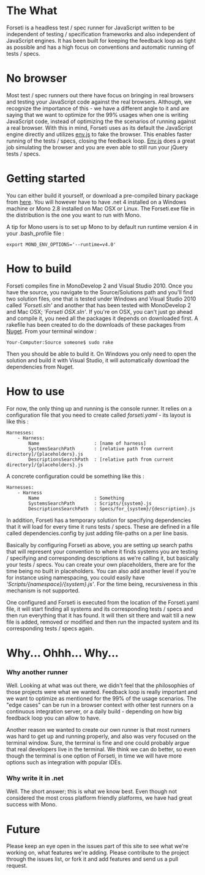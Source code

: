 # The What #
Forseti is a headless test / spec runner for JavaScript written to be independent of testing / specification frameworks and also independent of JavaScript engines. It has been built for keeping the feedback loop as tight as possible and has a high focus on conventions and automatic running of tests / specs.

# No browser #
Most test / spec runners out there have focus on bringing in real browsers and testing your JavaScript code against the real browsers. Although, we recognize the importance of this - we have a different angle to it and are saying that we want to optimize for the 99% usages when one is writing JavaScript code, instead of optimizing the the scenarios of running against a real browser. With this in mind, Forseti uses as its default the JavaScript engine directly and utilizes [env.js](http://www.envjs.com/) to fake the browser. This enables faster running of the tests / specs, closing the feedback loop. [Env.js](http://www.envjs.com/) does a great job simulating the browser and you are even able to still run your jQuery tests / specs.

# Getting started #

You can either build it yourself, or download a pre-compiled binary package from [here](https://github.com/downloads/dolittlestudios/Forseti/Forseti.zip). You will however have to have .net 4 installed on a Windows machine or Mono 2.8 installed on Mac OSX or Linux. The Forseti.exe file in the distribution is the one you want to run with Mono.  
  
A tip for Mono users is to set up Mono to by default run runtime version 4 in your .bash_profile file :

	export MONO_ENV_OPTIONS='--runtime=v4.0'


# How to build #

Forseti compiles fine in MonoDevelop 2 and Visual Studio 2010. Once you have the source, you navigate to the Source/Solutions path and you'll find two solution files, one that is tested under Windows and Visual Studio 2010 called *'Forseti.sln'* and another that has been tested with MonoDevelop 2 and Mac OSX; *'Forseti OSX.sln'*. If you're on OSX, you can't just go ahead and compile it, you need all the packages it depends on downloaded first. A rakefile has been created to do the downloads of these packages from [Nuget](http://www.nuget.org). 
From your terminal window :

	Your-Computer:Source someone$ sudo rake

Then you should be able to build it.
On Windows you only need to open the solution and build it with Visual Studio, it will automatically download the dependencies from Nuget.

# How to use #

For now, the only thing up and running is the console runner. It relies on a configuration file that you need to create called *forseti.yaml* - its layout is like this : 

	Harnesses:
		- Harness:
			Name					: [name of harness]
			SystemsSearchPath		: [relative path from current directory]/{placeholders}.js
			DescriptionsSearchPath	: [relative path from current directory]/{placeholders}.js

A concrete configuration could be something like this : 

	Harnesses:
		- Harness
			Name					: Something
			SystemsSearchPath		: Scripts/{system}.js
			DescriptionsSearchPath	: Specs/for_{system}/{description}.js
			
In addition, Forseti has a temporary solution for specifying dependencies that it will load for every time it runs tests / specs. These are defined in a file called dependencies.config by just adding file-paths on a per line basis.

Basically by configuring Forseti as above, you are setting up search paths that will represent your convention to where it finds systems you are testing / specifying and corresponding descriptions as we're calling it, but basically your tests / specs. You can create your own placeholders, there are for the time being no built in placeholders. You can also add another level if you're for instance using namespacing, you could easily have *'Scripts/{namespace}/{system}.js'*. For the time being, recursiveness in this mechanism is not supported. 

One configured and Forseti is executed from the location of the Forseti.yaml file, it will start finding all systems and its corresponding tests / specs and then run everything that it has found. It will then sit there and wait till a new file is added, removed or modified and then run the impacted system and its corresponding tests / specs again.


# Why... Ohhh... Why... #

### Why another runner ###
Well. Looking at what was out there, we didn't feel that the philosophies of those projects were what we wanted. Feedback loop is really important and we want to optimize as mentioned for the 99% of the usage scenarios. The "edge cases" can be run in a browser context with other test runners on a continuous integration server, or a daily build - depending on how big feedback loop you can allow to have.

Another reason we wanted to create our own runner is that most runners was hard to get up and running properly, and also was very focused on the terminal window. Sure, the terminal is fine and one could probably argue that real developers live in the terminal. We think we can do better, so even though the terminal is one option of Forseti, in time we will have more options such as integration with popular IDEs.

### Why write it in .net ###
Well. The short answer; this is what we know best. Even though not considered the most cross platform friendly platforms, we have had great success with Mono.

# Future #
Please keep an eye open in the issues part of this site to see what we're working on, what features we're adding. Please contribute to the project through the issues list, or fork it and add features and send us a pull request. 
